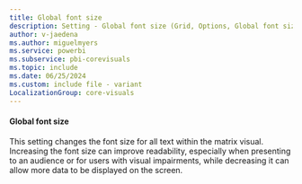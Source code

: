 ```yaml
---
title: Global font size
description: Setting - Global font size (Grid, Options, Global font size)
author: v-jaedena
ms.author: miguelmyers
ms.service: powerbi
ms.subservice: pbi-corevisuals
ms.topic: include
ms.date: 06/25/2024
ms.custom: include file - variant
LocalizationGroup: core-visuals
---
```

#### Global font size

This setting changes the font size for all text within the matrix visual. Increasing the font size can improve readability, especially when presenting to an audience or for users with visual impairments, while decreasing it can allow more data to be displayed on the screen.
